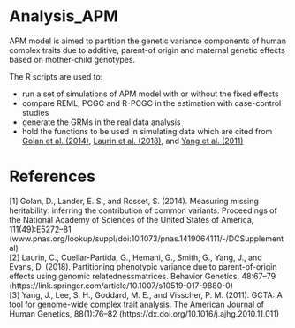 # Analysis_APM

APM model is aimed to partition the genetic variance components of human complex traits due to additive, parent-of origin and maternal genetic effects based on mother-child genotypes.

The R scripts are used to:
+ run a set of simulations of APM model with or without the fixed effects 
+ compare REML, PCGC and R-PCGC in the estimation with case-control studies
+ generate the GRMs in the real data analysis
+ hold the functions to be used in simulating data which are cited from [Golan et al. (2014)](#Golan2014), [Laurin et al. (2018)](#Laurin2018), and [Yang et al. (2011)](#Yang2011)


# References

<div id="Golan2014"></div>
[1] Golan, D., Lander, E. S., and Rosset, S. (2014). Measuring missing heritability: inferring the contribution of common variants. Proceedings of the National Academy of Sciences of the United States of America, 111(49):E5272–81 (www.pnas.org/lookup/suppl/doi:10.1073/pnas.1419064111/-/DCSupplemental)

<div id="Laurin2018"></div>
[2] Laurin, C., Cuellar-Partida, G., Hemani, G., Smith, G., Yang, J.,  and Evans, D. (2018). Partitioning phenotypic variance due  to parent-of-origin effects using genomic relatednessmatrices. Behavior Genetics, 48:67–79 (https://link.springer.com/article/10.1007/s10519-017-9880-0)

<div id="Yang2011"></div>
[3] Yang, J., Lee, S. H., Goddard, M. E., and Visscher, P. M. (2011). GCTA: A tool for genome-wide complex trait analysis. The American Journal of Human Genetics, 88(1):76–82 (https://dx.doi.org/10.1016/j.ajhg.2010.11.011)
